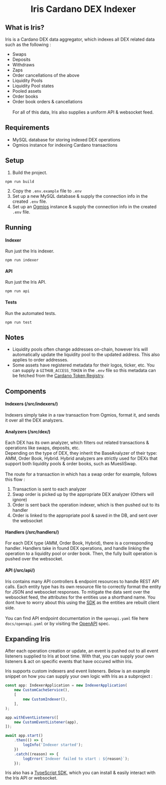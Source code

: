 <div align="center">
    <h1 align="center">Iris Cardano DEX Indexer</h1>
</div>

## What is Iris?
Iris is a Cardano DEX data aggregator, which indexes all DEX related data such as the following :
- Swaps
- Deposits
- Withdraws
- Zaps
- Order cancellations of the above
- Liquidity Pools
- Liquidity Pool states
- Pooled assets
- Order books
- Order book orders & cancellations
  <br>
  <br>
  For all of this data, Iris also supplies a uniform API & websocket feed.

## Requirements
- MySQL database for storing indexed DEX operations
- Ogmios instance for indexing Cardano transactions

## Setup
1. Build the project.
```
npm run build
```
2. Copy the `.env.example` file to `.env`
3. Set up a new MySQL database & supply the connection info in the created `.env` file.
4. Set up an [Ogmios](https://ogmios.dev/) instance & supply the connection info in the created `.env` file.

## Running
#### Indexer
Run just the Iris indexer.
```
npm run indexer
```

#### API
Run just the Iris API.
```
npm run api
```

#### Tests
Run the automated tests.
```
npm run test
```

## Notes
- Liquidity pools often change addresses on-chain, however Iris will automatically update the liquidity pool to the updated address. This also applies to order addresses.
- Some assets have registered metadata for their logos, ticker, etc. You can supply a `GITHUB_ACCESS_TOKEN` in the `.env` file so this metadata can be fetched from the [Cardano Token Registry](https://github.com/cardano-foundation/cardano-token-registry).


## Components
#### Indexers (/src/indexers/)
Indexers simply take in a raw transaction from Ogmios, format it, and sends it over all the DEX analyzers.
<br>

#### Analyzers (/src/dex/)
Each DEX has its own analyzer, which filters out related transactions & operations like swaps, deposits, etc.
<br>
Depending on the type of DEX, they inherit the BaseAnalyzer of their type: AMM, Order Book, Hybrid.
Hybrid analyzers are strictly used for DEXs that support both liquidity pools & order books, such as MuesliSwap.
<br>
<br>
The route for a transaction in which has a swap order for example, follows this flow :
1. Transaction is sent to each analyzer
2. Swap order is picked up by the appropriate DEX analyzer (Others will ignore)
3. Order is sent back the operation indexer, which is then pushed out to its handler
4. Order is linked to the appropriate pool & saved in the DB, and sent over the websocket
   <br>

#### Handlers (/src/handlers/)
For each DEX type (AMM, Order Book, Hybrid), there is a corresponding handler. Handlers take in found DEX operations,
and handle linking the operation to a liquidity pool or order book. Then, the fully built operation is pushed over the websocket.

#### API (/src/api/)
Iris contains many API controllers & endpoint resources to handle REST API calls. Each entity type has its own resource file to correctly
format the entity for JSON and websocket responses. To mitigate the data sent over the websocket feed, the attributes for the entities use a shorthand name. You dont have to worry about this using the [SDK](https://github.com/IndigoProtocol/iris-sdk) as the entities are rebuilt client side.
<br>
<br>
You can find API endpoint documentation in the `openapi.yaml` file here `docs/openapi.yaml` or by visiting the [OpenAPI](https://app.swaggerhub.com/apis/zsluder/Iris/1.0.0) spec.

## Expanding Iris
After each operation creation or update, an event is pushed out to all event listeners supplied to Iris at boot time.
With that, you can supply your own listeners & act on specific events that have occured within Iris.

Iris supports custom indexers and event listeners. Below is an example snippet on how you can supply your own logic with Iris as a subproject :
```js
const app: IndexerApplication = new IndexerApplication(
    new CustomCacheService(),
    [
        new CustomIndexer(),
    ],
);

app.withEventListeners([
    new CustomEventListener(app),
]);

await app.start()
    .then(() => {
        logInfo('Indexer started');
    })
    .catch((reason) => {
        logError(`Indexer failed to start : ${reason}`);
    });
```

Iris also has a [TypeScript SDK](https://github.com/IndigoProtocol/iris-sdk), which you can install & easily interact with the Iris API or websocket.